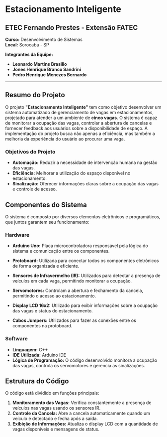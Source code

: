 # Estacionamento Inteligente 

## ETEC Fernando Prestes - Extensão FATEC
**Curso:** Desenvolvimento de Sistemas  
**Local:** Sorocaba - SP  

**Integrantes da Equipe:**
- **Leonardo Martins Brasilio**
- **Jones Henrique Branco Sandrini**
- **Pedro Henrique Menezes Bernardo**

---

## Resumo do Projeto

O projeto **"Estacionamento Inteligente"** tem como objetivo desenvolver um sistema automatizado de gerenciamento de vagas em estacionamentos, projetado para atender a um ambiente de **cinco vagas**. O sistema é capaz de monitorar a ocupação das vagas, controlar a abertura de cancelas e fornecer feedback aos usuários sobre a disponibilidade de espaço. A implementação do projeto busca não apenas a eficiência, mas também a melhoria da experiência do usuário ao procurar uma vaga.

### Objetivos do Projeto

- **Automação:** Reduzir a necessidade de intervenção humana na gestão das vagas.
- **Eficiência:** Melhorar a utilização do espaço disponível no estacionamento.
- **Sinalização:** Oferecer informações claras sobre a ocupação das vagas e controle de acesso.

## Componentes do Sistema

O sistema é composto por diversos elementos eletrônicos e programáticos, que juntos garantem seu funcionamento:

### Hardware

- **Arduino Uno:** Placa microcontroladora responsável pela lógica do sistema e comunicação entre os componentes.
- **Protoboard:** Utilizada para conectar todos os componentes eletrônicos de forma organizada e eficiente.
- **Sensores de Infravermelho (IR):** Utilizados para detectar a presença de veículos em cada vaga, permitindo monitorar a ocupação.
- **Servomotores:** Controlam a abertura e fechamento da cancela, permitindo o acesso ao estacionamento.
- **Display LCD 16x2:** Utilizado para exibir informações sobre a ocupação das vagas e status do estacionamento.

- **Cabos Jumpers:** Utilizados para fazer as conexões entre os componentes na protoboard.

### Software

- **Linguagem:** C++
- **IDE Utilizada:** Arduino IDE
- **Lógica de Programação:** O código desenvolvido monitora a ocupação das vagas, controla os servomotores e gerencia as sinalizações.

## Estrutura do Código

O código está dividido em funções principais:

1. **Monitoramento das Vagas:** Verifica constantemente a presença de veículos nas vagas usando os sensores IR.
2. **Controle da Cancela:** Abre a cancela automaticamente quando um veículo é detectado e fecha após a saída.
3. **Exibição de Informações:** Atualiza o display LCD com a quantidade de vagas disponíveis e mensagens de status.
